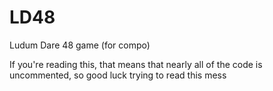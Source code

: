 # LD48
 Ludum Dare 48 game (for compo)

If you're reading this, that means that nearly all of the code is uncommented, so good luck trying to read this mess
